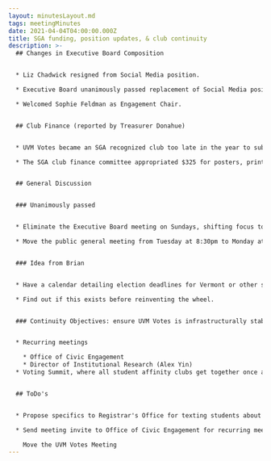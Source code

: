 ```yaml
---
layout: minutesLayout.md
tags: meetingMinutes
date: 2021-04-04T04:00:00.000Z
title: SGA funding, position updates, & club continuity
description: >-
  ## Changes in Executive Board Composition


  * Liz Chadwick resigned from Social Media position.

  * Executive Board unanimously passed replacement of Social Media position with Engagement. This was done to emphasize a focus on recruitment and engagement efforts as a strategy rather than any specialty in modes of outreach, such as social media or graphic design. Members can contribute in those ways, but they'll be supervised by the Engagement Chair.

  * Welcomed Sophie Feldman as Engagement Chair.


  ## Club Finance (reported by Treasurer Donahue)


  * UVM Votes became an SGA recognized club too late in the year to submit a finance request for the following year. This means we'll have to rely on "supplemental funding requests" until the next fiscal cycle.

  * The SGA club finance committee appropriated $325 for posters, printing, and a Canva subscription. We may throw some of this funding at a Constant Contact subscription to create better email content.


  ## General Discussion


  ### Unanimously passed


  * Eliminate the Executive Board meeting on Sundays, shifting focus to the general, public facing meeting.

  * Move the public general meeting from Tuesday at 8:30pm to Monday at 8:00pm. This gives the general meetings more drive, creating meaningful openings for new students to get involved with ongoing projects, rather than being the exclusively presentational content of past meetings.


  ### Idea from Brian


  * Have a calendar detailing election deadlines for Vermont or other states which many students from UVM hail from (see Office of Institutional Research data). Have toggles for federal and state levels.

  * Find out if this exists before reinventing the wheel.


  ### Continuity Objectives: ensure UVM Votes is infrastructurally stable.


  * Recurring meetings

    * Office of Civic Engagement
    * Director of Institutional Research (Alex Yin)
  * Voting Summit, where all student affinity clubs get together once a year to talk about voter turnout and brainstorm collaboration. What do they need? What can they do?


  ## ToDo's


  * Propose specifics to Registrar's Office for texting students about voting.

  * Send meeting invite to Office of Civic Engagement for recurring meetings held on twice monthly basis.

    Move the UVM Votes Meeting
---
```

